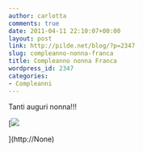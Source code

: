 ```yaml
---
author: carlotta
comments: true
date: 2011-04-11 22:10:07+00:00
layout: post
link: http://pilde.net/blog/?p=2347
slug: compleanno-nonna-franca
title: Compleanno nonna Franca
wordpress_id: 2347
categories:
- Compleanni
---
```


Tanti auguri nonna!!!

[![]({{baseurl}}/uploads/2011/04/compleanno_nonnafranca.jpg)


](http://None)



